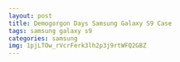 ```yaml
---
layout: post
title: Demogorgon Days Samsung Galaxy S9 Case
tags: samsung galaxy s9
categories: samsung
img: 1pjLTOw_rVcrFerk3lh2p3j9rtWFQ2GBZ
---
```

